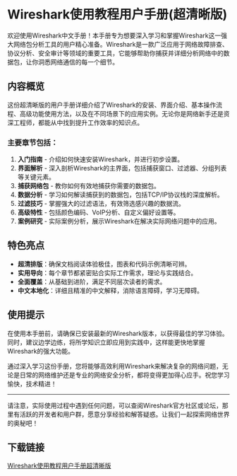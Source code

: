 # Wireshark使用教程用户手册(超清晰版)

欢迎使用Wireshark中文手册！本手册专为想要深入学习和掌握Wireshark这一强大网络包分析工具的用户精心准备。Wireshark是一款广泛应用于网络故障排查、协议分析、安全审计等领域的重要工具，它能够帮助你捕获并详细分析网络中的数据包，让你洞悉网络通信的每一个细节。

## 内容概览

这份超清晰版的用户手册详细介绍了Wireshark的安装、界面介绍、基本操作流程、高级功能使用方法，以及在不同场景下的应用实例。无论你是网络新手还是资深工程师，都能从中找到提升工作效率的知识点。

### 主要章节包括：

1. **入门指南** - 介绍如何快速安装Wireshark，并进行初步设置。
2. **界面解析** - 深入剖析Wireshark的主界面，包括捕获窗口、过滤器、分组列表等关键元素。
3. **捕获网络包** - 教你如何有效地捕获你需要的数据包。
4. **数据分析** - 学习如何解读捕获到的数据包，包括TCP/IP协议栈的深度解析。
5. **过滤技巧** - 掌握强大的过滤语法，有效筛选感兴趣的数据流。
6. **高级特性** - 包括颜色编码、VoIP分析、自定义偏好设置等。
7. **案例研究** - 实际案例分析，展示Wireshark在解决实际网络问题中的应用。

## 特色亮点

- **超清排版**：确保文档阅读体验极佳，图表和代码示例清晰可辨。
- **实用导向**：每个章节都紧密贴合实际工作需求，理论与实践结合。
- **全面覆盖**：从基础到进阶，满足不同层次读者的需求。
- **中文本地化**：详细且精准的中文解释，消除语言障碍，学习无障碍。

## 使用提示

在使用本手册前，请确保已安装最新的Wireshark版本，以获得最佳的学习体验。同时，建议边学边练，将所学知识立即应用到实践中，这样能更快地掌握Wireshark的强大功能。

通过深入学习这份手册，您将能够高效利用Wireshark来解决复杂的网络问题，无论是日常的网络维护还是专业的网络安全分析，都将变得更加得心应手。祝您学习愉快，技术精进！

---

请注意，实际使用过程中遇到任何问题，可以查阅Wireshark官方社区或论坛，那里有活跃的开发者和用户群，愿意分享经验和解答疑惑。让我们一起探索网络世界的奥秘吧！

## 下载链接

[Wireshark使用教程用户手册超清晰版](https://pan.quark.cn/s/2c2d749fc7b9)